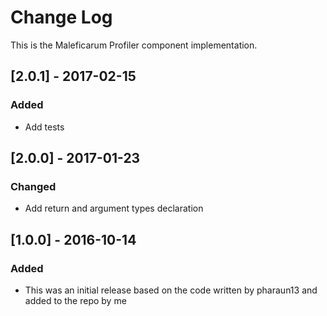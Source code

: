 # Change Log
This is the Maleficarum Profiler component implementation. 

## [2.0.1] - 2017-02-15
### Added
- Add tests

## [2.0.0] - 2017-01-23
### Changed
- Add return and argument types declaration

## [1.0.0] - 2016-10-14
### Added
- This was an initial release based on the code written by pharaun13 and added to the repo by me
